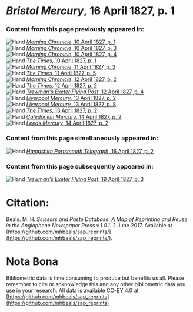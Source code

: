 # *Bristol Mercury*, 16 April 1827, p. 1  
  
### Content from this page previously appeared in:  
![Hand](http://scissorsandpaste.net/wp-content/uploads/2017/06/smallhandpointer.png) [*Morning Chronicle*, 10 April 1827, p. 1](https://mhbeals.github.io/sap_html/Morning-Chronicle/Morning-Chronicle-10-April-1827-p-1)  
![Hand](http://scissorsandpaste.net/wp-content/uploads/2017/06/smallhandpointer.png) [*Morning Chronicle*, 10 April 1827, p. 3](https://mhbeals.github.io/sap_html/Morning-Chronicle/Morning-Chronicle-10-April-1827-p-3)  
![Hand](http://scissorsandpaste.net/wp-content/uploads/2017/06/smallhandpointer.png) [*Morning Chronicle*, 10 April 1827, p. 4](https://mhbeals.github.io/sap_html/Morning-Chronicle/Morning-Chronicle-10-April-1827-p-4)  
![Hand](http://scissorsandpaste.net/wp-content/uploads/2017/06/smallhandpointer.png) [*The Times*, 10 April 1827, p. 1](https://mhbeals.github.io/sap_html/The-Times/The-Times-10-April-1827-p-1)  
![Hand](http://scissorsandpaste.net/wp-content/uploads/2017/06/smallhandpointer.png) [*Morning Chronicle*, 11 April 1827, p. 3](https://mhbeals.github.io/sap_html/Morning-Chronicle/Morning-Chronicle-11-April-1827-p-3)  
![Hand](http://scissorsandpaste.net/wp-content/uploads/2017/06/smallhandpointer.png) [*The Times*, 11 April 1827, p. 5](https://mhbeals.github.io/sap_html/The-Times/The-Times-11-April-1827-p-5)  
![Hand](http://scissorsandpaste.net/wp-content/uploads/2017/06/smallhandpointer.png) [*Morning Chronicle*, 12 April 1827, p. 2](https://mhbeals.github.io/sap_html/Morning-Chronicle/Morning-Chronicle-12-April-1827-p-2)  
![Hand](http://scissorsandpaste.net/wp-content/uploads/2017/06/smallhandpointer.png) [*The Times*, 12 April 1827, p. 2](https://mhbeals.github.io/sap_html/The-Times/The-Times-12-April-1827-p-2)  
![Hand](http://scissorsandpaste.net/wp-content/uploads/2017/06/smallhandpointer.png) [*Trewman's Exeter Flying Post*, 12 April 1827, p. 4](https://mhbeals.github.io/sap_html/Trewman's-Exeter-Flying-Post/Trewman's-Exeter-Flying-Post-12-April-1827-p-4)  
![Hand](http://scissorsandpaste.net/wp-content/uploads/2017/06/smallhandpointer.png) [*Liverpool Mercury*, 13 April 1827, p. 2](https://mhbeals.github.io/sap_html/Liverpool-Mercury/Liverpool-Mercury-13-April-1827-p-2)  
![Hand](http://scissorsandpaste.net/wp-content/uploads/2017/06/smallhandpointer.png) [*Liverpool Mercury*, 13 April 1827, p. 8](https://mhbeals.github.io/sap_html/Liverpool-Mercury/Liverpool-Mercury-13-April-1827-p-8)  
![Hand](http://scissorsandpaste.net/wp-content/uploads/2017/06/smallhandpointer.png) [*The Times*, 13 April 1827, p. 2](https://mhbeals.github.io/sap_html/The-Times/The-Times-13-April-1827-p-2)  
![Hand](http://scissorsandpaste.net/wp-content/uploads/2017/06/smallhandpointer.png) [*Caledonian Mercury*, 14 April 1827, p. 2](https://mhbeals.github.io/sap_html/Caledonian-Mercury/Caledonian-Mercury-14-April-1827-p-2)  
![Hand](http://scissorsandpaste.net/wp-content/uploads/2017/06/smallhandpointer.png) [*Leeds Mercury*, 14 April 1827, p. 2](https://mhbeals.github.io/sap_html/Leeds-Mercury/Leeds-Mercury-14-April-1827-p-2)  
  
### Content from this page simeltaneously appeared in:  
![Hand](http://scissorsandpaste.net/wp-content/uploads/2017/06/smallhandpointer.png) [*Hampshire Portsmouth Telegraph*, 16 April 1827, p. 2](https://mhbeals.github.io/sap_html/Hampshire-Portsmouth-Telegraph/Hampshire-Portsmouth-Telegraph-16-April-1827-p-2)  
  
### Content from this page subsequently appeared in:  
![Hand](http://scissorsandpaste.net/wp-content/uploads/2017/06/smallhandpointer.png) [*Trewman's Exeter Flying Post*, 19 April 1827, p. 3](https://mhbeals.github.io/sap_html/Trewman's-Exeter-Flying-Post/Trewman's-Exeter-Flying-Post-19-April-1827-p-3)  


# Citation: 

Beals. M. H. *Scissors and Paste Database: A Map of Reprinting and Reuse in the Anglophone Newspaper Press v.1.0.1.* 2 June 2017. Available at [https://github.com/mhbeals/sap_reprints/](https://github.com/mhbeals/sap_reprints/). 

# Nota Bona

Bibliometric data is time consuming to produce but benefits us all. Please remember to cite or acknowledge this and any other bibliometric data you use in your research. All data is available CC-BY 4.0 at [https://github.com/mhbeals/sap_reprints](https://github.com/mhbeals/sap_reprints)